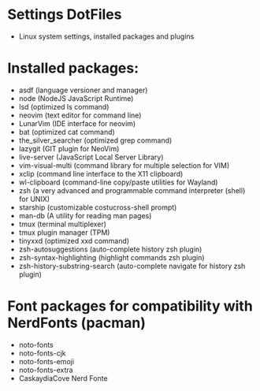# Settings DotFiles
- Linux system settings, installed packages and plugins

# Installed packages:
- asdf (language versioner and manager)
- node (NodeJS JavaScript Runtime)
- lsd (optimized ls command)
- neovim (text editor for command line)
- LunarVim (IDE interface for neovim)
- bat (optimized cat command)
- the_silver_searcher (optimized grep command)
- lazygit (GIT plugin for NeoVim)
- live-server (JavaScript Local Server Library)
- vim-visual-multi (command library for multiple selection for VIM)
- xclip (command line interface to the X11 clipboard)
- wl-clipboard (command-line copy/paste utilities for Wayland)
- zsh (a very advanced and programmable command interpreter (shell) for UNIX)
- starship (customizable costucross-shell prompt)
- man-db (A utility for reading man pages)
- tmux (terminal multiplexer)
- tmux plugin manager (TPM)
- tinyxxd (optimized xxd command)
- zsh-autosuggestions (auto-complete history zsh plugin)
- zsh-syntax-highlighting (highlight commands zsh plugin) 
- zsh-history-substring-search (auto-complete navigate for history zsh plugin)

# Font packages for compatibility with NerdFonts (pacman)
- noto-fonts
- noto-fonts-cjk
- noto-fonts-emoji
- noto-fonts-extra
- CaskaydiaCove Nerd Fonte
